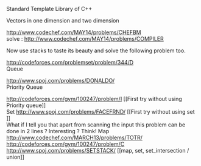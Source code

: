 Standard Template Library of C++

Vectors in one dimension and two dimension

http://www.codechef.com/MAY14/problems/CHEFBM </br>
solve : http://www.codechef.com/MAY14/problems/COMPILER </br>

Now use stacks to taste its beauty and solve the following problem too.

http://codeforces.com/problemset/problem/344/D </br>
Queue

http://www.spoj.com/problems/DONALDO/   </br>
Priority Queue

http://codeforces.com/gym/100247/problem/I [[First try without using Priority queue]] </br>
Set
http://www.spoj.com/problems/FACEFRND/ [[First try without using set ]] </br>
What if I tell you that apart from scanning the input this problem can be done in 2 lines ? Interesting ? Think!
Map
http://www.codechef.com/MARCH13/problems/TOTR/  </br>
http://codeforces.com/gym/100247/problem/C </br>
http://www.spoj.com/problems/SETSTACK/ [[map, set, set_intersection / union]] </br>
